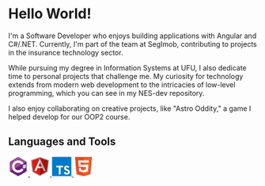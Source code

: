 # Hello World!

I'm a Software Developer who enjoys building applications with Angular and C#/.NET. Currently, I'm part of the team at SegImob, contributing to projects in the insurance technology sector.

While pursuing my degree in Information Systems at UFU, I also dedicate time to personal projects that challenge me. My curiosity for technology extends from modern web development to the intricacies of low-level programming, which you can see in my NES-dev repository.

I also enjoy collaborating on creative projects, like "Astro Oddity," a game I helped develop for our OOP2 course.

## Languages and Tools

<a href="https://learn.microsoft.com/en-us/dotnet/csharp/" target="_blank" rel="noreferrer">
  <img src="https://raw.githubusercontent.com/devicons/devicon/master/icons/csharp/csharp-original.svg" alt="C#" width="40" height="40">
</a>
<a href="https://angular.io" target="_blank" rel="noreferrer">
  <img src="https://raw.githubusercontent.com/devicons/devicon/master/icons/angularjs/angularjs-original.svg" alt="Angular" width="40" height="40">
</a>
<a href="https://www.typescriptlang.org/" target="_blank" rel="noreferrer">
  <img src="https://raw.githubusercontent.com/devicons/devicon/master/icons/typescript/typescript-original.svg" alt="TypeScript" width="40" height="40">
</a>
<a href="https://www.w3.org/html/" target="_blank" rel="noreferrer">
  <img src="https://raw.githubusercontent.com/devicons/devicon/master/icons/html5/html5-original.svg" alt="HTML5" width="40" height="40">
</a>
